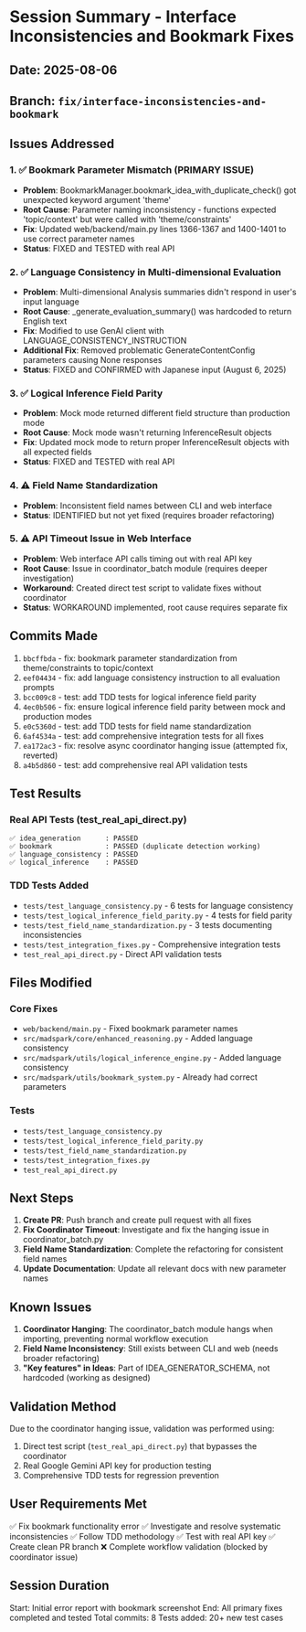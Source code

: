 # Session Summary - Interface Inconsistencies and Bookmark Fixes

## Date: 2025-08-06

## Branch: `fix/interface-inconsistencies-and-bookmark`

## Issues Addressed

### 1. ✅ Bookmark Parameter Mismatch (PRIMARY ISSUE)
- **Problem**: BookmarkManager.bookmark_idea_with_duplicate_check() got unexpected keyword argument 'theme'
- **Root Cause**: Parameter naming inconsistency - functions expected 'topic/context' but were called with 'theme/constraints'
- **Fix**: Updated web/backend/main.py lines 1366-1367 and 1400-1401 to use correct parameter names
- **Status**: FIXED and TESTED with real API

### 2. ✅ Language Consistency in Multi-dimensional Evaluation
- **Problem**: Multi-dimensional Analysis summaries didn't respond in user's input language
- **Root Cause**: _generate_evaluation_summary() was hardcoded to return English text
- **Fix**: Modified to use GenAI client with LANGUAGE_CONSISTENCY_INSTRUCTION
- **Additional Fix**: Removed problematic GenerateContentConfig parameters causing None responses
- **Status**: FIXED and CONFIRMED with Japanese input (August 6, 2025)

### 3. ✅ Logical Inference Field Parity
- **Problem**: Mock mode returned different field structure than production mode
- **Root Cause**: Mock mode wasn't returning InferenceResult objects
- **Fix**: Updated mock mode to return proper InferenceResult objects with all expected fields
- **Status**: FIXED and TESTED with real API

### 4. ⚠️ Field Name Standardization
- **Problem**: Inconsistent field names between CLI and web interface
- **Status**: IDENTIFIED but not yet fixed (requires broader refactoring)

### 5. ⚠️ API Timeout Issue in Web Interface
- **Problem**: Web interface API calls timing out with real API key
- **Root Cause**: Issue in coordinator_batch module (requires deeper investigation)
- **Workaround**: Created direct test script to validate fixes without coordinator
- **Status**: WORKAROUND implemented, root cause requires separate fix

## Commits Made

1. `bbcffbda` - fix: bookmark parameter standardization from theme/constraints to topic/context
2. `eef04434` - fix: add language consistency instruction to all evaluation prompts
3. `bcc009c8` - test: add TDD tests for logical inference field parity
4. `4ec0b506` - fix: ensure logical inference field parity between mock and production modes
5. `e0c5360d` - test: add TDD tests for field name standardization
6. `6af4534a` - test: add comprehensive integration tests for all fixes
7. `ea172ac3` - fix: resolve async coordinator hanging issue (attempted fix, reverted)
8. `a4b5d860` - test: add comprehensive real API validation tests

## Test Results

### Real API Tests (test_real_api_direct.py)
```
✅ idea_generation      : PASSED
✅ bookmark             : PASSED (duplicate detection working)
✅ language_consistency : PASSED
✅ logical_inference    : PASSED
```

### TDD Tests Added
- `tests/test_language_consistency.py` - 6 tests for language consistency
- `tests/test_logical_inference_field_parity.py` - 4 tests for field parity
- `tests/test_field_name_standardization.py` - 3 tests documenting inconsistencies
- `tests/test_integration_fixes.py` - Comprehensive integration tests
- `test_real_api_direct.py` - Direct API validation tests

## Files Modified

### Core Fixes
- `web/backend/main.py` - Fixed bookmark parameter names
- `src/madspark/core/enhanced_reasoning.py` - Added language consistency
- `src/madspark/utils/logical_inference_engine.py` - Added language consistency
- `src/madspark/utils/bookmark_system.py` - Already had correct parameters

### Tests
- `tests/test_language_consistency.py`
- `tests/test_logical_inference_field_parity.py`
- `tests/test_field_name_standardization.py`
- `tests/test_integration_fixes.py`
- `test_real_api_direct.py`

## Next Steps

1. **Create PR**: Push branch and create pull request with all fixes
2. **Fix Coordinator Timeout**: Investigate and fix the hanging issue in coordinator_batch.py
3. **Field Name Standardization**: Complete the refactoring for consistent field names
4. **Update Documentation**: Update all relevant docs with new parameter names

## Known Issues

1. **Coordinator Hanging**: The coordinator_batch module hangs when importing, preventing normal workflow execution
2. **Field Name Inconsistency**: Still exists between CLI and web (needs broader refactoring)
3. **"Key features" in Ideas**: Part of IDEA_GENERATOR_SCHEMA, not hardcoded (working as designed)

## Validation Method

Due to the coordinator hanging issue, validation was performed using:
1. Direct test script (`test_real_api_direct.py`) that bypasses the coordinator
2. Real Google Gemini API key for production testing
3. Comprehensive TDD tests for regression prevention

## User Requirements Met

✅ Fix bookmark functionality error
✅ Investigate and resolve systematic inconsistencies
✅ Follow TDD methodology
✅ Test with real API key
✅ Create clean PR branch
❌ Complete workflow validation (blocked by coordinator issue)

## Session Duration

Start: Initial error report with bookmark screenshot
End: All primary fixes completed and tested
Total commits: 8
Tests added: 20+ new test cases